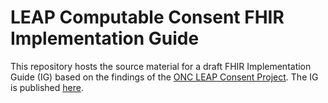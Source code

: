 # LEAP Computable Consent FHIR Implementation Guide
This repository hosts the source material for a draft FHIR Implementation Guide (IG) based on the findings of the [ONC LEAP Consent Project](https://sdhealthconnect.github.io/leap/). The IG is published [here](http://build.fhir.org/ig/sdhealthconnect/leap-consent-fhir-ig/branches/main/index.html).
